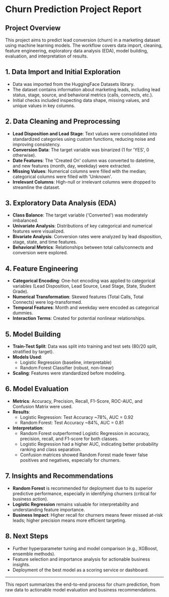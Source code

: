 # Churn Prediction Project Report

## Project Overview
This project aims to predict lead conversion (churn) in a marketing dataset using machine learning models. The workflow covers data import, cleaning, feature engineering, exploratory data analysis (EDA), model building, evaluation, and interpretation of results.

## 1. Data Import and Initial Exploration
- Data was imported from the HuggingFace Datasets library.
- The dataset contains information about marketing leads, including lead status, stage, source, and behavioral metrics (calls, connects, etc.).
- Initial checks included inspecting data shape, missing values, and unique values in key columns.

## 2. Data Cleaning and Preprocessing
- **Lead Disposition and Lead Stage**: Text values were consolidated into standardized categories using custom functions, reducing noise and improving consistency.
- **Conversion Data**: The target variable was binarized (1 for 'YES', 0 otherwise).
- **Date Features**: The 'Created On' column was converted to datetime, and new features (month, day, weekday) were extracted.
- **Missing Values**: Numerical columns were filled with the median; categorical columns were filled with 'Unknown'.
- **Irrelevant Columns**: High-null or irrelevant columns were dropped to streamline the dataset.

## 3. Exploratory Data Analysis (EDA)
- **Class Balance**: The target variable ('Converted') was moderately imbalanced.
- **Univariate Analysis**: Distributions of key categorical and numerical features were visualized.
- **Bivariate Analysis**: Conversion rates were analyzed by lead disposition, stage, state, and time features.
- **Behavioral Metrics**: Relationships between total calls/connects and conversion were explored.

## 4. Feature Engineering
- **Categorical Encoding**: One-hot encoding was applied to categorical variables (Lead Disposition, Lead Source, Lead Stage, State, Student Grade).
- **Numerical Transformation**: Skewed features (Total Calls, Total Connects) were log-transformed.
- **Temporal Features**: Month and weekday were encoded as categorical dummies.
- **Interaction Terms**: Created for potential nonlinear relationships.

## 5. Model Building
- **Train-Test Split**: Data was split into training and test sets (80/20 split, stratified by target).
- **Models Used**:
  - Logistic Regression (baseline, interpretable)
  - Random Forest Classifier (robust, non-linear)
- **Scaling**: Features were standardized before modeling.

## 6. Model Evaluation
- **Metrics**: Accuracy, Precision, Recall, F1-Score, ROC-AUC, and Confusion Matrix were used.
- **Results**:
  - Logistic Regression: Test Accuracy ~78%, AUC = 0.92
  - Random Forest: Test Accuracy ~84%, AUC = 0.81
- **Interpretation**:
  - Random Forest outperformed Logistic Regression in accuracy, precision, recall, and F1-score for both classes.
  - Logistic Regression had a higher AUC, indicating better probability ranking and class separation.
  - Confusion matrices showed Random Forest made fewer false positives and negatives, especially for churners.

## 7. Insights and Recommendations
- **Random Forest** is recommended for deployment due to its superior predictive performance, especially in identifying churners (critical for business action).
- **Logistic Regression** remains valuable for interpretability and understanding feature importance.
- **Business Impact**: Higher recall for churners means fewer missed at-risk leads; higher precision means more efficient targeting.

## 8. Next Steps
- Further hyperparameter tuning and model comparison (e.g., XGBoost, ensemble methods).
- Feature selection and importance analysis for actionable business insights.
- Deployment of the best model as a scoring service or dashboard.

---

This report summarizes the end-to-end process for churn prediction, from raw data to actionable model evaluation and business recommendations.
